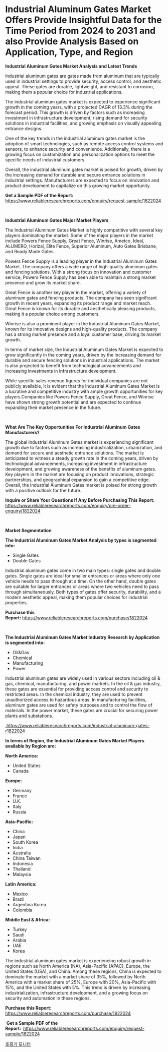 <p><h1>Industrial Aluminum Gates Market Offers Provide Insightful Data for the Time Period from 2024 to 2031 and also Provide Analysis Based on Application, Type, and Region</h1></p><p><strong>Industrial Aluminum Gates Market Analysis and Latest Trends</strong></p>
<p><p>Industrial aluminum gates are gates made from aluminum that are typically used in industrial settings to provide security, access control, and aesthetic appeal. These gates are durable, lightweight, and resistant to corrosion, making them a popular choice for industrial applications.</p><p>The industrial aluminum gates market is expected to experience significant growth in the coming years, with a projected CAGR of 13.3% during the forecast period. This growth is driven by factors such as increasing investment in infrastructure development, rising demand for security solutions in industrial facilities, and growing emphasis on visually appealing entrance designs.</p><p>One of the key trends in the industrial aluminum gates market is the adoption of smart technologies, such as remote access control systems and sensors, to enhance security and convenience. Additionally, there is a growing focus on customization and personalization options to meet the specific needs of industrial customers.</p><p>Overall, the industrial aluminum gates market is poised for growth, driven by the increasing demand for durable and secure entrance solutions in industrial settings. Manufacturers are expected to focus on innovation and product development to capitalize on this growing market opportunity.</p></p>
<p><strong>Get a Sample PDF of the Report:&nbsp;</strong> <a href="https://www.reliableresearchreports.com/enquiry/request-sample/1822024">https://www.reliableresearchreports.com/enquiry/request-sample/1822024</a></p>
<p>&nbsp;</p>
<p><strong>Industrial Aluminum Gates Major Market Players</strong></p>
<p><p>The Industrial Aluminum Gates Market is highly competitive with several key players dominating the market. Some of the major players in the market include Powers Fence Supply, Great Fence, Winrise, Ametco, Ideal, ALUMERO, Horizal, Elite Fence, Superior Aluminum, Auto Gates Brisbane, and Ready Made Gates.</p><p>Powers Fence Supply is a leading player in the Industrial Aluminum Gates Market. The company offers a wide range of high-quality aluminum gates and fencing solutions. With a strong focus on innovation and customer service, Powers Fence Supply has been able to maintain a strong market presence and grow its market share.</p><p>Great Fence is another key player in the market, offering a variety of aluminum gates and fencing products. The company has seen significant growth in recent years, expanding its product range and market reach. Great Fence is known for its durable and aesthetically pleasing products, making it a popular choice among customers.</p><p>Winrise is also a prominent player in the Industrial Aluminum Gates Market, known for its innovative designs and high-quality products. The company has a strong market presence and a loyal customer base, driving its market growth.</p><p>In terms of market size, the Industrial Aluminum Gates Market is expected to grow significantly in the coming years, driven by the increasing demand for durable and secure fencing solutions in industrial applications. The market is also projected to benefit from technological advancements and increasing investments in infrastructure development.</p><p>While specific sales revenue figures for individual companies are not publicly available, it is evident that the Industrial Aluminum Gates Market is a lucrative and competitive industry with ample growth opportunities for key players.Companies like Powers Fence Supply, Great Fence, and Winrise have shown strong growth potential and are expected to continue expanding their market presence in the future.</p></p>
<p>&nbsp;</p>
<p><strong>What Are The Key Opportunities For Industrial Aluminum Gates Manufacturers?</strong></p>
<p><p>The global Industrial Aluminum Gates market is experiencing significant growth due to factors such as increasing industrialization, urbanization, and demand for secure and aesthetic entrance solutions. The market is anticipated to witness a steady growth rate in the coming years, driven by technological advancements, increasing investment in infrastructure development, and growing awareness of the benefits of aluminum gates. Key players in the market are focusing on product innovations, strategic partnerships, and geographical expansion to gain a competitive edge. Overall, the Industrial Aluminum Gates market is poised for strong growth with a positive outlook for the future.</p></p>
<p><strong>Inquire or Share Your Questions If Any Before Purchasing This Report:</strong> <a href="https://www.reliableresearchreports.com/enquiry/pre-order-enquiry/1822024">https://www.reliableresearchreports.com/enquiry/pre-order-enquiry/1822024</a></p>
<p>&nbsp;</p>
<p><strong>Market Segmentation</strong></p>
<p><strong>The Industrial Aluminum Gates Market Analysis by types is segmented into:</strong></p>
<p><ul><li>Single Gates</li><li>Double Gates</li></ul></p>
<p><p>Industrial aluminum gates come in two main types: single gates and double gates. Single gates are ideal for smaller entrances or areas where only one vehicle needs to pass through at a time. On the other hand, double gates are suitable for larger entrances or areas where two vehicles need to pass through simultaneously. Both types of gates offer security, durability, and a modern aesthetic appeal, making them popular choices for industrial properties.</p></p>
<p><strong>Purchase this Report:&nbsp;</strong><a href="https://www.reliableresearchreports.com/purchase/1822024">https://www.reliableresearchreports.com/purchase/1822024</a></p>
<p>&nbsp;</p>
<p><strong>The Industrial Aluminum Gates Market Industry Research by Application is segmented into:</strong></p>
<p><ul><li>Oil&Gas</li><li>Chemical</li><li>Manufacturing</li><li>Power</li></ul></p>
<p><p>Industrial aluminum gates are widely used in various sectors including oil & gas, chemical, manufacturing, and power markets. In the oil & gas industry, these gates are essential for providing access control and security to restricted areas. In the chemical industry, they are used to prevent unauthorized access to hazardous areas. In manufacturing facilities, aluminum gates are used for safety purposes and to control the flow of materials. In the power market, these gates are crucial for securing power plants and substations.</p></p>
<p><a href="https://www.reliableresearchreports.com/industrial-aluminum-gates-r1822024">&nbsp;https://www.reliableresearchreports.com/industrial-aluminum-gates-r1822024</a></p>
<p><strong>In terms of Region, the Industrial Aluminum Gates Market Players available by Region are:</strong></p>
<p>
    <p> <strong> North America: </strong>
        <ul>
            <li>United States</li>
            <li>Canada</li>
        </ul>
        </p> 
    <p> <strong> Europe: </strong>
        <ul>
            <li>Germany</li>
            <li>France</li>
            <li>U.K.</li>
            <li>Italy</li>
            <li>Russia</li>
        </ul>
        </p> 
    <p> <strong> Asia-Pacific: </strong>
        <ul>
            <li>China</li>
            <li>Japan</li>
            <li>South Korea</li>
            <li>India</li>
            <li>Australia</li>
            <li>China Taiwan</li>
            <li>Indonesia</li>
            <li>Thailand</li>
            <li>Malaysia</li>
        </ul>
        </p> 
    <p> <strong> Latin America: </strong>
        <ul>
            <li>Mexico</li>
            <li>Brazil</li>
            <li>Argentina Korea</li>
            <li>Colombia</li>
        </ul>
        </p> 
    <p> <strong> Middle East & Africa: </strong>
        <ul>
            <li>Turkey</li>
            <li>Saudi</li>
            <li>Arabia</li>
            <li>UAE</li>
            <li>Korea</li>
        </ul>
    </p>
    </p>
<p><p>The industrial aluminum gates market is experiencing robust growth in regions such as North America (NA), Asia-Pacific (APAC), Europe, the United States (USA), and China. Among these regions, China is expected to dominate the market with a market share of 35%, followed by North America with a market share of 25%, Europe with 20%, Asia-Pacific with 15%, and the United States with 5%. This trend is driven by increasing industrialization, infrastructure development, and a growing focus on security and automation in these regions.</p></p>
<p><strong>Purchase this Report: </strong><a href="https://www.reliableresearchreports.com/purchase/1822024">https://www.reliableresearchreports.com/purchase/1822024</a></p>
<p>&nbsp;<strong>Get a Sample PDF of the Report:&nbsp;&nbsp;</strong><a href="https://www.reliableresearchreports.com/enquiry/request-sample/1822024">https://www.reliableresearchreports.com/enquiry/request-sample/1822024</a></p>
<p><strong></strong></p>
<p><p><a href="https://github.com/AnthonyWratten/Market-Research-Report-List-1/blob/main/7662107175628.md">호흡기 모니터</a></p></p>